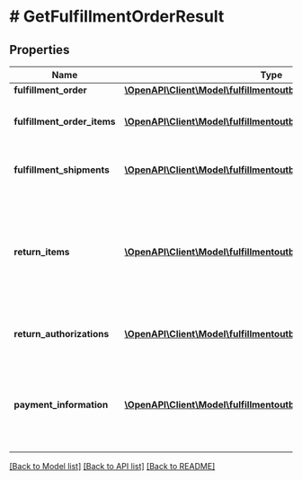 # # GetFulfillmentOrderResult

## Properties

Name | Type | Description | Notes
------------ | ------------- | ------------- | -------------
**fulfillment_order** | [**\OpenAPI\Client\Model\fulfillmentoutbound\FulfillmentOrder**](FulfillmentOrder.md) |  |
**fulfillment_order_items** | [**\OpenAPI\Client\Model\fulfillmentoutbound\FulfillmentOrderItem[]**](FulfillmentOrderItem.md) | An array of fulfillment order item information. |
**fulfillment_shipments** | [**\OpenAPI\Client\Model\fulfillmentoutbound\FulfillmentShipment[]**](FulfillmentShipment.md) | An array of fulfillment shipment information. | [optional]
**return_items** | [**\OpenAPI\Client\Model\fulfillmentoutbound\ReturnItem[]**](ReturnItem.md) | An array of items that Amazon accepted for return. Returns empty if no items were accepted for return. |
**return_authorizations** | [**\OpenAPI\Client\Model\fulfillmentoutbound\ReturnAuthorization[]**](ReturnAuthorization.md) | An array of return authorization information. |
**payment_information** | [**\OpenAPI\Client\Model\fulfillmentoutbound\PaymentInformation[]**](PaymentInformation.md) | An array of various payment attributes related to this fulfillment order. | [optional]

[[Back to Model list]](../../README.md#models) [[Back to API list]](../../README.md#endpoints) [[Back to README]](../../README.md)
